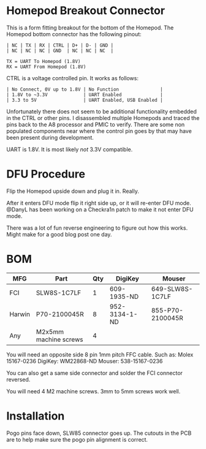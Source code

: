 # Homepod Breakout Connector
This is a form fitting breakout for the bottom of the Homepod. The Homepod bottom connector has the following pinout:

    | NC | TX | RX | CTRL | D+ | D- | GND |
    | NC | NC | NC | GND  | NC | NC | NC  |
    
    TX = UART To Homepod (1.8V)
    RX = UART From Homepod (1.8V)

CTRL is a voltage controlled pin. It works as follows:

    | No Connect, 0V up to 1.8V | No Function               |
    | 1.8V to ~3.3V             | UART Enabled              |
    | 3.3 to 5V                 | UART Enabled, USB Enabled |

Unfortunately there does not seem to be additional functionality embedded in the CTRL or other pins. I disassembled multiple Homepods and traced the pins back to the A8 processor and PMIC to verify. There are some non populated components near where the control pin goes by that may have been present during development.

UART is 1.8V. It is most likely _not_ 3.3V compatible.

# DFU Procedure

Flip the Homepod upside down and plug it in. Really.

After it enters DFU mode flip it right side up, or it will re-enter DFU mode. @DanyL has been working on a Checkra1n patch to make it not enter DFU mode.

There was a lot of fun reverse engineering to figure out how this works. Might make for a good blog post one day.


# BOM

| MFG    | Part                  | Qty | DigiKey       | Mouser           |
| ---    | -----------           | --- | -------       | ------           |
| FCI    | SLW8S-1C7LF           | 1   | 609-1935-ND   | 649-SLW8S-1C7LF  |
| Harwin | P70-2100045R          | 8   | 952-3134-1-ND | 855-P70-2100045R |
| Any    | M2x5mm machine screws | 4   |               |                  |

You will need an opposite side 8 pin 1mm pitch FFC cable. Such as:
Molex 15167-0236
DigiKey: WM22868-ND
Mouser: 538-15167-0236

You can also get a same side connector and solder the FCI connector reversed.

You will need 4 M2 machine screws. 3mm to 5mm screws work well.

# Installation

Pogo pins face down, SLW85 connector goes up. The cutouts in the PCB are to help
make sure the pogo pin alignment is correct.

